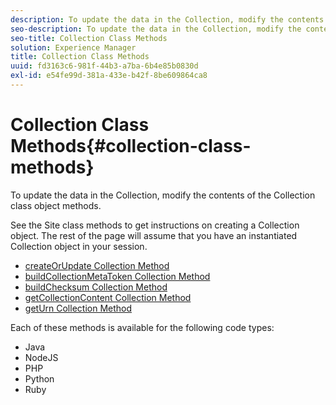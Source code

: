 ```yaml
---
description: To update the data in the Collection, modify the contents of the Collection class object methods.
seo-description: To update the data in the Collection, modify the contents of the Collection class object methods.
seo-title: Collection Class Methods
solution: Experience Manager
title: Collection Class Methods
uuid: fd3163c6-981f-44b3-a7ba-6b4e85b0830d
exl-id: e54fe99d-381a-433e-b42f-8be609864ca8
---
```

# Collection Class Methods{#collection-class-methods}

To update the data in the Collection, modify the contents of the Collection class object methods.

See the Site class methods to get instructions on creating a Collection object. The rest of the page will assume that you have an instantiated Collection object in your session.

* [createOrUpdate Collection Method](#r_createorupdate_collection_method) 
* [buildCollectionMetaToken Collection Method](#r_buildcollectionmetatoken_collection_method) 
* [buildChecksum Collection Method](#r_buildchecksum_collection_method) 
* [getCollectionContent Collection Method](#t_getcollectioncontent_collection_method) 
* [getUrn Collection Method](#r_geturn_collection_method)

Each of these methods is available for the following code types:

* Java
* NodeJS
* PHP
* Python
* Ruby
